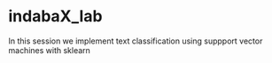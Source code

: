 # indabaX_lab
In this session we implement text classification using suppport vector machines with sklearn
